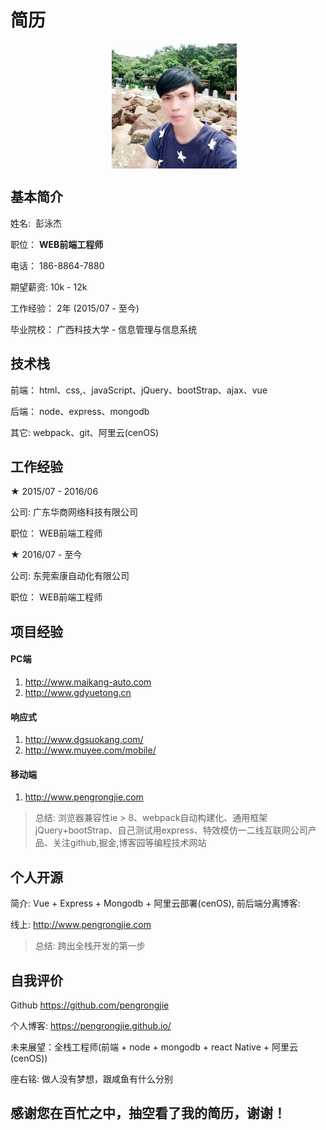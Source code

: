 # 简历
<div align="center">    
  <img src="./jie.png" width = "200" height = "200" alt="彭泳杰" align=center />
</div>

## 基本简介
姓名:  彭泳杰

职位： **WEB前端工程师**

电话： 186-8864-7880

期望薪资:  10k - 12k

工作经验： 2年 (2015/07 - 至今)

毕业院校： 广西科技大学 - 信息管理与信息系统

## 技术栈
前端： html、css,、javaScript、jQuery、bootStrap、ajax、vue

后端： node、express、mongodb 

其它:  webpack、git、阿里云(cenOS)
## 工作经验

★ 2015/07 - 2016/06

公司:  广东华商网络科技有限公司

职位： WEB前端工程师

★ 2016/07 - 至今 

公司:  东莞索康自动化有限公司

职位： WEB前端工程师
## 项目经验
#### PC端  
1. http://www.maikang-auto.com
2. http://www.gdyuetong.cn

#### 响应式 
1. http://www.dgsuokang.com/  
2. http://www.muyee.com/mobile/

#### 移动端  
1. http://www.pengrongjie.com

> 总结:    浏览器兼容性ie > 8、webpack自动构建化、通用框架jQuery+bootStrap、自己测试用express、特效模仿一二线互联网公司产品、关注github,掘金,博客园等编程技术网站
## 个人开源
简介:  Vue + Express + Mongodb + 阿里云部署(cenOS), 前后端分离博客: 

线上:  http://www.pengrongjie.com
> 总结: 跨出全栈开发的第一步
## 自我评价
Github     https://github.com/pengrongjie

个人博客:  https://pengrongjie.github.io/

未来展望：全栈工程师(前端 + node + mongodb + react Native + 阿里云(cenOS))

座右铭:    做人没有梦想，跟咸鱼有什么分别

## 感谢您在百忙之中，抽空看了我的简历，谢谢！
